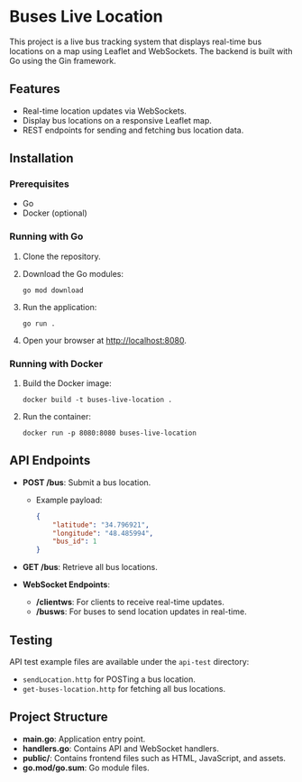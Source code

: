# Buses Live Location

This project is a live bus tracking system that displays real-time bus locations on a map using Leaflet and WebSockets. The backend is built with Go using the Gin framework.

## Features

- Real-time location updates via WebSockets.
- Display bus locations on a responsive Leaflet map.
- REST endpoints for sending and fetching bus location data.

## Installation

### Prerequisites

- Go
- Docker (optional)

### Running with Go

1. Clone the repository.
2. Download the Go modules:

   ```
   go mod download
   ```

3. Run the application:

   ```
   go run .
   ```

4. Open your browser at [http://localhost:8080](http://localhost:8080).

### Running with Docker

1. Build the Docker image:

   ```
   docker build -t buses-live-location .
   ```

2. Run the container:

   ```
   docker run -p 8080:8080 buses-live-location
   ```

## API Endpoints

- **POST /bus**: Submit a bus location.
  - Example payload:

      ```json
      {
          "latitude": "34.796921",
          "longitude": "48.485994",
          "bus_id": 1
      }
      ```

- **GET /bus**: Retrieve all bus locations.
- **WebSocket Endpoints**:
  - **/clientws**: For clients to receive real-time updates.
  - **/busws**: For buses to send location updates in real-time.

## Testing

API test example files are available under the `api-test` directory:

- `sendLocation.http` for POSTing a bus location.
- `get-buses-location.http` for fetching all bus locations.

## Project Structure

- **main.go**: Application entry point.
- **handlers.go**: Contains API and WebSocket handlers.
- **public/**: Contains frontend files such as HTML, JavaScript, and assets.
- **go.mod/go.sum**: Go module files.
